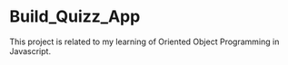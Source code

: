 # Build_Quizz_App
This project is related to my learning of Oriented Object Programming in Javascript.
